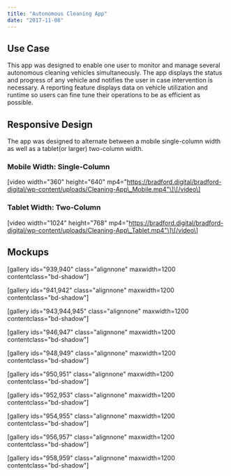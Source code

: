 ```yaml
---
title: "Autonomous Cleaning App"
date: "2017-11-08"
---
```


## Use Case

This app was designed to enable one user to monitor and manage several autonomous cleaning vehicles simultaneously. The app displays the status and progress of any vehicle and notifies the user in case intervention is necessary. A reporting feature displays data on vehicle utilization and runtime so users can fine tune their operations to be as efficient as possible.

## Responsive Design

The app was designed to alternate between a mobile single-column width as well as a tablet(or larger) two-column width.

### Mobile Width: Single-Column

\[video width="360" height="640" mp4="https://bradford.digital/bradford-digital/wp-content/uploads/Cleaning-App\_Mobile.mp4"\]\[/video\]

### Tablet Width: Two-Column

\[video width="1024" height="768" mp4="https://bradford.digital/bradford-digital/wp-content/uploads/Cleaning-App\_Tablet.mp4"\]\[/video\]

## Mockups

\[gallery ids="939,940" class="alignnone" maxwidth=1200 contentclass="bd-shadow"\]

\[gallery ids="941,942" class="alignnone" maxwidth=1200 contentclass="bd-shadow"\]

\[gallery ids="943,944,945" class="alignnone" maxwidth=1200 contentclass="bd-shadow"\]

\[gallery ids="946,947" class="alignnone" maxwidth=1200 contentclass="bd-shadow"\]

\[gallery ids="948,949" class="alignnone" maxwidth=1200 contentclass="bd-shadow"\]

\[gallery ids="950,951" class="alignnone" maxwidth=1200 contentclass="bd-shadow"\]

\[gallery ids="952,953" class="alignnone" maxwidth=1200 contentclass="bd-shadow"\]

\[gallery ids="954,955" class="alignnone" maxwidth=1200 contentclass="bd-shadow"\]

\[gallery ids="956,957" class="alignnone" maxwidth=1200 contentclass="bd-shadow"\]

\[gallery ids="958,959" class="alignnone" maxwidth=1200 contentclass="bd-shadow"\]
